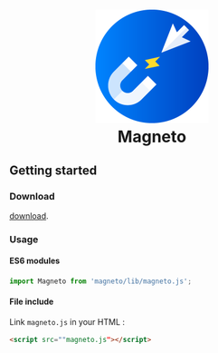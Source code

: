<h1 align="center">
  <a href="https://github.com/wgalyen/magneto"><img width="200" src="/docs/assets/img/magneto.png">
  </a>
   <br>
   Magneto
 </h1>

## Getting started

### Download

[download](https://github.com/wgalyen/magneto/archive/master.zip).

### Usage

#### ES6 modules

```javascript
import Magneto from 'magneto/lib/magneto.js';
```

#### File include

Link `magneto.js` in your HTML :

```html
<script src=""magneto.js"></script>
```
